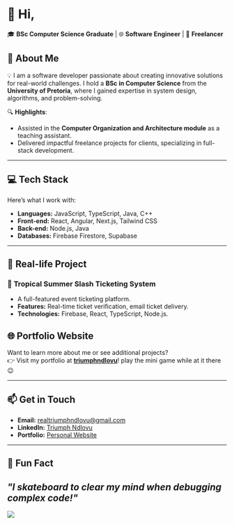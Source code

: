 # 👋 Hi,  
🎓 **BSc Computer Science Graduate** | 🌐 **Software Engineer** | 💼 **Freelancer**  

## 🌟 **About Me**  

💡 I am a software developer passionate about creating innovative solutions for real-world challenges. I hold a **BSc in Computer Science** from the **University of Pretoria**, where I gained expertise in system design, algorithms, and problem-solving.  

🔍 **Highlights**:  
- Assisted in the **Computer Organization and Architecture module** as a teaching assistant.  
- Delivered impactful freelance projects for clients, specializing in full-stack development.
---

## 💻 **Tech Stack**  

Here’s what I work with:  

- **Languages:** JavaScript, TypeScript, Java, C++ 
- **Front-end:** React, Angular, Next.js, Tailwind CSS  
- **Back-end:** Node.js, Java 
- **Databases:** Firebase Firestore, Supabase  

---

## 🚀 **Real-life Project**


### 🎫 **Tropical Summer Slash Ticketing System**  
- A full-featured event ticketing platform.  
- **Features:** Real-time ticket verification, email ticket delivery.  
- **Technologies:** Firebase, React, TypeScript, Node.js.  

## 🌐 **Portfolio Website**  

Want to learn more about me or see additional projects?  
👉 Visit my portfolio at **[triumphndlovu](https://triumph-portfolio-seven.vercel.app)**!
play the mini game while at it there 😉

---

## 📫 **Get in Touch**  

- **Email:** [realtriumphndlovu@gmail.com](mailto:realtriumphndlovu@gmail.com)  
- **LinkedIn:** [Triumph Ndlovu](https://linkedin.com/in/triumph-ndlovu-425b73274)
- **Portfolio:** [Personal Website](https://triumph-portfolio-seven.vercel.app)

---

## 🎯 **Fun Fact**  

*"I skateboard to clear my mind when debugging complex code!"*
---
![](https://komarev.com/ghpvc/?username=TriumphNdlovu)
